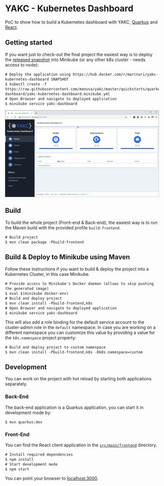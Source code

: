 # YAKC - Kubernetes Dashboard

PoC to show how to build a Kubernetes dashboard with YAKC,
[Quarkus](https://quarkus.io) and [React](https://www.reactjs.org).

## Getting started

If you want just to check-out the final project the easiest way is to deploy the
[released snapshot](https://hub.docker.com/r/marcnuri/yakc-kubernetes-dashboard)
into Minikube (or any other k8s cluster - needs access to node):

```shell script
# Deploy the application using https://hub.docker.com/r/marcnuri/yakc-kubernetes-dashboard SNAPSHOT
$ kubectl create -f https://raw.githubusercontent.com/manusa/yakc/master/quickstarts/quarkus-dashboard/yakc-kubernetes-dashboard.minikube.yml
# Open Browser and navigate to deployed application
$ minikube service yakc-dashboard
``` 

![An image of a screenshot YAKC Kubernetes Dashboard landing page](docs/yakc-kubernetes-dashboard.gif)

## Build

To build the whole project (Front-end & Back-end), the easiest way is to run the Maven build with
the provided profile `build-frontend`.

```shell script
# Build project
$ mvn clean package -Pbuild-frontend
```

## Build & Deploy to Minikube using Maven

Follow these instructions if you want to build & deploy the project into a Kubernetes Cluster, in
this case Minikube.

```shell script
# Provide access to Minikube's Docker daemon (allows to skip pushing the generated image)
$ eval $(minikube docker-env)
# Build and deploy project
$ mvn clean install -Pbuild-frontend,k8s
# Open Browser and navigate to deployed application
$ minikube service yakc-dashboard
```

This will also add a role binding for the default service account to the cluster-admin role in the
`default` namespace. In case you are working on a different namespace you can customize this
value by providing a value for the `k8s.namespace` project property:

```shell script
# Build and deploy project to custom namespace
$ mvn clean install -Pbuild-frontend,k8s -Dk8s.namespace=custom
```

## Development

You can work on the project with hot reload by starting both applications separately.

### Back-End

The back-end application is a Quarkus application, you can start it in development mode by:
```shell script
$ mvn quarkus:dev
```

### Front-End

You can find the React client application in the [`src/main/frontend`](src/main/frontend)
directory.

```shell script
# Install required dependencies
$ npm install
# Start development mode
$ npm start
```

You can point your browser to [localhost:3000](http://localhost:3000).